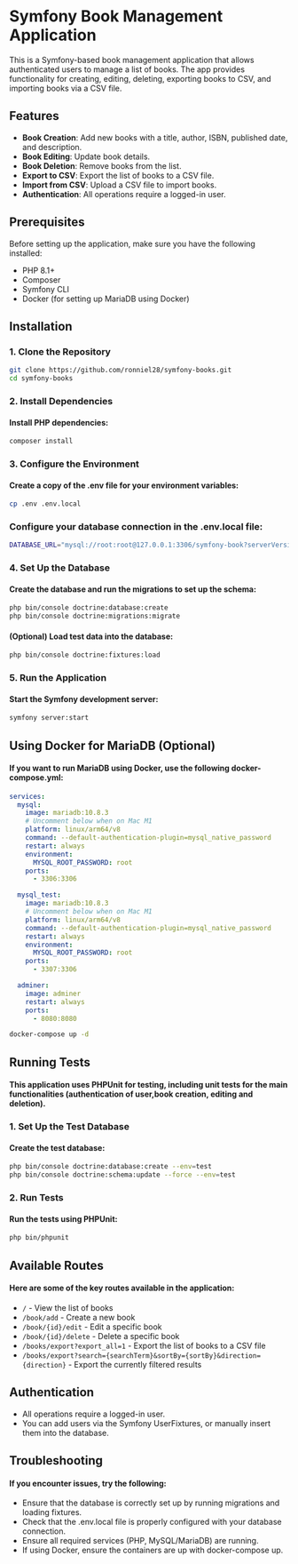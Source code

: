 # Symfony Book Management Application

This is a Symfony-based book management application that allows authenticated users to manage a list of books. The app provides functionality for creating, editing, deleting, exporting books to CSV, and importing books via a CSV file.

## Features

- **Book Creation**: Add new books with a title, author, ISBN, published date, and description.
- **Book Editing**: Update book details.
- **Book Deletion**: Remove books from the list.
- **Export to CSV**: Export the list of books to a CSV file.
- **Import from CSV**: Upload a CSV file to import books.
- **Authentication**: All operations require a logged-in user.

## Prerequisites

Before setting up the application, make sure you have the following installed:

- PHP 8.1+
- Composer
- Symfony CLI
- Docker (for setting up MariaDB using Docker)

## Installation

### 1. Clone the Repository

```bash
git clone https://github.com/ronniel28/symfony-books.git
cd symfony-books
```
### 2. Install Dependencies
#### Install PHP dependencies:
```bash
composer install
```
### 3. Configure the Environment
#### Create a copy of the .env file for your environment variables:
```bash
cp .env .env.local
```
### Configure your database connection in the .env.local file:
```bash
DATABASE_URL="mysql://root:root@127.0.0.1:3306/symfony-book?serverVersion=mariadb-10.8.3&charset=utf8mb4"
```

### 4. Set Up the Database
#### Create the database and run the migrations to set up the schema:
```bash
php bin/console doctrine:database:create
php bin/console doctrine:migrations:migrate
```
#### (Optional) Load test data into the database:
```bash
php bin/console doctrine:fixtures:load
```

### 5. Run the Application
#### Start the Symfony development server:
```bash
symfony server:start
```

## Using Docker for MariaDB (Optional)

#### If you want to run MariaDB using Docker, use the following docker-compose.yml:

```yaml
services:
  mysql:
    image: mariadb:10.8.3
    # Uncomment below when on Mac M1
    platform: linux/arm64/v8
    command: --default-authentication-plugin=mysql_native_password
    restart: always
    environment:
      MYSQL_ROOT_PASSWORD: root
    ports:
      - 3306:3306

  mysql_test:
    image: mariadb:10.8.3
    # Uncomment below when on Mac M1
    platform: linux/arm64/v8
    command: --default-authentication-plugin=mysql_native_password
    restart: always
    environment:
      MYSQL_ROOT_PASSWORD: root
    ports:
      - 3307:3306

  adminer:
    image: adminer
    restart: always
    ports:
      - 8080:8080
```

```bash
docker-compose up -d
```

## Running Tests
#### This application uses PHPUnit for testing, including unit tests for the main functionalities (authentication of user,book creation, editing and deletion).

### 1. Set Up the Test Database
#### Create the test database:
```bash
php bin/console doctrine:database:create --env=test
php bin/console doctrine:schema:update --force --env=test
```

### 2. Run Tests
#### Run the tests using PHPUnit:
```bash
php bin/phpunit
```

## Available Routes
#### Here are some of the key routes available in the application:

- `/` - View the list of books
- `/book/add` - Create a new book
- `/book/{id}/edit` - Edit a specific book
- `/book/{id}/delete` - Delete a specific book 
- `/books/export?export_all=1` - Export the list of books to a CSV file
- `/books/export?search={searchTerm}&sortBy={sortBy}&direction={direction}` - Export the currently filtered results

## Authentication

- All operations require a logged-in user.
- You can add users via the Symfony UserFixtures, or manually insert them into the database.

## Troubleshooting
#### If you encounter issues, try the following:

- Ensure that the database is correctly set up by running migrations and loading fixtures.
- Check that the .env.local file is properly configured with your database connection.
- Ensure all required services (PHP, MySQL/MariaDB) are running.
- If using Docker, ensure the containers are up with docker-compose up.
















